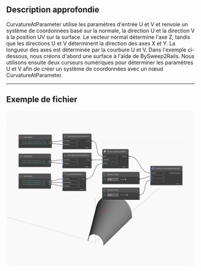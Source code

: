 ## Description approfondie
CurvatureAtParameter utilise les paramètres d'entrée U et V et renvoie un système de coordonnées basé sur la normale, la direction U et la direction V à la position UV sur la surface. Le vecteur normal détermine l'axe Z, tandis que les directions U et V déterminent la direction des axes X et Y. La longueur des axes est déterminée par la courbure U et V. Dans l'exemple ci-dessous, nous créons d'abord une surface à l'aide de BySweep2Rails. Nous utilisons ensuite deux curseurs numériques pour déterminer les paramètres U et V afin de créer un système de coordonnées avec un nœud CurvatureAtParameter.
___
## Exemple de fichier

![CurvatureAtParameter](./Autodesk.DesignScript.Geometry.Surface.CurvatureAtParameter_img.jpg)

